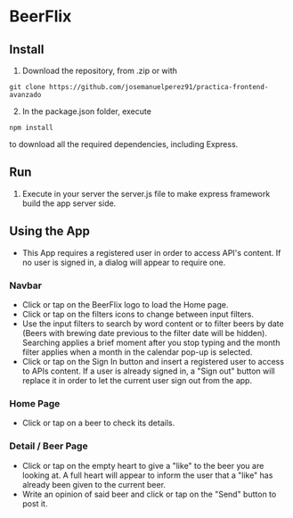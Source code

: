 # BeerFlix

## Install

1. Download the repository, from .zip or with

`git clone https://github.com/josemanuelperez91/practica-frontend-avanzado`

2. In the package.json folder, execute 

`npm install`

to download all the required dependencies, including Express.

## Run

1. Execute in your server the server.js file to make express framework build the app server side.

## Using the App

* This App requires a registered user in order to access API's content. If no user is signed in, a dialog will appear to require one.

### Navbar

* Click or tap on the BeerFlix logo to load the Home page.
* Click or tap on the filters icons to change between input filters.
* Use the input filters to search by word content or to filter beers by date (Beers with brewing date previous to the filter date will be hidden). Searching applies a brief moment after you stop typing and the month filter applies when a month in the calendar pop-up is selected.
* Click or tap on the Sign In button and insert a registered user to access to APIs content. If a user is already signed in, a "Sign out" button will replace it in order to let the current user sign out from the app.

### Home Page

*  Click or tap on a beer to check its details.

### Detail / Beer Page

* Click or tap on the empty heart to give a "like" to the beer you are looking at. A full heart will appear to inform 
 the user that a "like" has already been given to the current beer.
* Write an opinion of said beer and click or tap on the "Send" button to post it.



